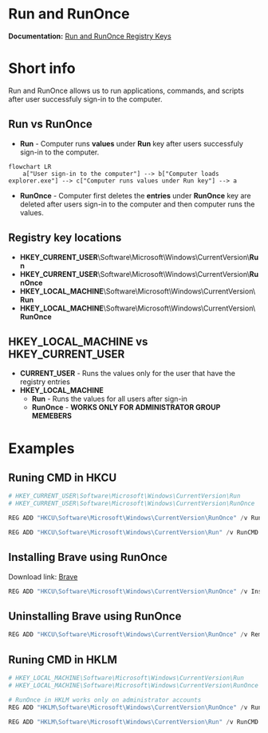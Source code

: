 # Run and RunOnce

<b>Documentation:</b> [Run and RunOnce Registry Keys](https://learn.microsoft.com/en-us/windows/win32/setupapi/run-and-runonce-registry-keys) <br />

# Short info
Run and RunOnce allows us to run applications, commands, and scripts after user successfuly sign-in to the computer.

## Run vs RunOnce
* <b>Run</b> - Computer runs <b>values</b> under <b>Run</b> key after users successfuly sign-in to the computer.
```mermaid
flowchart LR
    a["User sign-in to the computer"] --> b["Computer loads explorer.exe"] --> c["Computer runs values under Run key"] --> a
```
* <b>RunOnce</b> - Computer first deletes the <b>entries</b> under <b>RunOnce</b> key are deleted after users sign-in to the computer and then computer runs the values.

## Registry key locations
* <b>HKEY_CURRENT_USER</b>\Software\Microsoft\Windows\CurrentVersion\\<b>Run</b>
* <b>HKEY_CURRENT_USER</b>\Software\Microsoft\Windows\CurrentVersion\\<b>RunOnce</b>
* <b>HKEY_LOCAL_MACHINE</b>\Software\Microsoft\Windows\CurrentVersion\\<b>Run</b>
* <b>HKEY_LOCAL_MACHINE</b>\Software\Microsoft\Windows\CurrentVersion\\<b>RunOnce</b>

## HKEY_LOCAL_MACHINE vs HKEY_CURRENT_USER
* <b>CURRENT_USER</b> - Runs the values only for the user that have the registry entries
* <b>HKEY_LOCAL_MACHINE</b>
    * <b>Run</b> - Runs the values for all users after sign-in
    * <b>RunOnce</b> - <b>WORKS ONLY FOR ADMINISTRATOR GROUP MEMEBERS</b>

# Examples
## Runing CMD in HKCU
```powershell
# HKEY_CURRENT_USER\Software\Microsoft\Windows\CurrentVersion\Run
# HKEY_CURRENT_USER\Software\Microsoft\Windows\CurrentVersion\RunOnce

REG ADD "HKCU\Software\Microsoft\Windows\CurrentVersion\RunOnce" /v RunCMD /t REG_SZ /d "cmd /c echo Running from HKCU\RunOnce && whoami && pause"

REG ADD "HKCU\Software\Microsoft\Windows\CurrentVersion\Run" /v RunCMD /t REG_SZ /d "cmd /c echo Running from HKCU\Run && whoami && pause"
```

## Installing Brave using RunOnce
Download link: [Brave](https://github.com/brave/brave-browser) <br />

```powershell
REG ADD "HKCU\Software\Microsoft\Windows\CurrentVersion\RunOnce" /v InstallBrave /t REG_SZ /d "cmd /c echo installing software.. && cmd /c C:\BraveBrowserStandaloneSilentSetup.exe"
```

## Uninstalling Brave using RunOnce
```powershell
REG ADD "HKCU\Software\Microsoft\Windows\CurrentVersion\RunOnce" /v RemoveBrave /t REG_SZ /d "cmd /c echo removing software.. && cmd /c powershell.exe -Command ""& {$remove = Get-ItemPropertyValue -Path 'HKCU:\Software\Microsoft\Windows\CurrentVersion\Uninstall\BraveSoftware Brave-Browser' -Name UninstallString; cmd /c $($remove) --force-uninstall}"""
```

## Runing CMD in HKLM
```powershell
# HKEY_LOCAL_MACHINE\Software\Microsoft\Windows\CurrentVersion\Run
# HKEY_LOCAL_MACHINE\Software\Microsoft\Windows\CurrentVersion\RunOnce

# RunOnce in HKLM works only on administrator accounts
REG ADD "HKLM\Software\Microsoft\Windows\CurrentVersion\RunOnce" /v RunCMD /t REG_SZ /d "cmd /c echo Running from HKLM\RunOnce && whoami && pause"

REG ADD "HKLM\Software\Microsoft\Windows\CurrentVersion\Run" /v RunCMD /t REG_SZ /d "cmd /c echo Running from HKLM\Run && whoami && pause"
```
